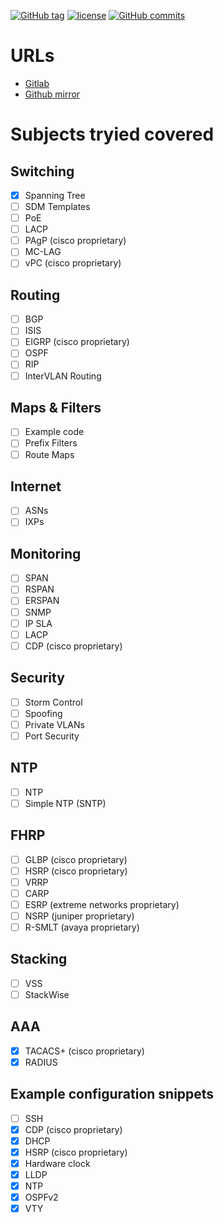 [![GitHub tag](https://img.shields.io/github/tag/netravnen/CiscoLabNotes.svg)](https://gitlab.com/netravnen/CiscoLabNotes)
[![license](https://img.shields.io/github/license/netravnen/CiscoLabNotes.svg)](https://gitlab.com/netravnen/CiscoLabNotes/blob/master/LICENSE.md)
[![GitHub commits](https://img.shields.io/github/commits-since/netravnen/CiscoLabNotes/v0.4.0.svg)](https://gitlab.com/netravnen/CiscoLabNotes/compare/v0.4.0...HEAD)

# URLs
- [Gitlab][repo-origin]
- [Github mirror][repo-mirror]

# Subjects tryied covered

## Switching
- [X] Spanning Tree
- [ ] SDM Templates
- [ ] PoE
- [ ] LACP
- [ ] PAgP  (cisco proprietary)
- [ ] MC-LAG
- [ ] vPC (cisco proprietary)

## Routing
- [ ] BGP
- [ ] ISIS
- [ ] EIGRP (cisco proprietary)
- [ ] OSPF
- [ ] RIP
- [ ] InterVLAN Routing

## Maps & Filters
- [ ] Example code
- [ ] Prefix Filters
- [ ] Route Maps

## Internet
- [ ] ASNs
- [ ] IXPs

## Monitoring
- [ ] SPAN
- [ ] RSPAN
- [ ] ERSPAN
- [ ] SNMP
- [ ] IP SLA
- [ ] LACP
- [ ] CDP (cisco proprietary)

## Security
- [ ] Storm Control
- [ ] Spoofing
- [ ] Private VLANs
- [ ] Port Security

## NTP
- [ ] NTP
- [ ] Simple NTP (SNTP)

## FHRP
- [ ] GLBP (cisco proprietary)
- [ ] HSRP (cisco proprietary)
- [ ] VRRP
- [ ] CARP
- [ ] ESRP (extreme networks proprietary)
- [ ] NSRP (juniper proprietary)
- [ ] R-SMLT (avaya proprietary)

## Stacking
- [ ] VSS
- [ ] StackWise

## AAA
- [X] TACACS+ (cisco proprietary)
- [X] RADIUS

## Example configuration snippets
- [ ] SSH
- [X] CDP (cisco proprietary)
- [X] DHCP
- [X] HSRP (cisco proprietary)
- [X] Hardware clock
- [X] LLDP
- [X] NTP
- [X] OSPFv2
- [X] VTY

[repo-origin]: https://gitlab.com/netravnen/CiscoLabNotes
[repo-mirror]: https://github.com/netravnen/CiscoLabNotes
